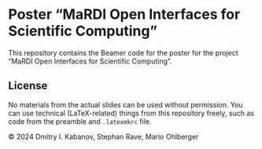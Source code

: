 # Poster &ldquo;MaRDI Open Interfaces for Scientific Computing&rdquo;

This repository contains the Beamer code for the poster for the project
&ldquo;MaRDI Open Interfaces for Scientific Computing&rdquo;.

## License

No materials from the actual slides can be used without permission.
You can use technical (LaTeX-related) things from this repository freely,
such as code from the preamble and `.latexmkrc` file.

© 2024 Dmitry I. Kabanov, Stephan Rave, Mario Ohlberger
